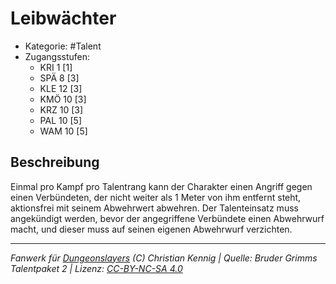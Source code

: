<!---
Dies ist ein Fanwerk für DUNGEONSLAYERS (C) von Christian Kennig

Quellen:      [Bruder Grimms Talentpaket 2](https://www.f-space.de/ds4/downloads.html)
              [Talentbeschreibungen](https://www.f-space.de/ds4/tools-talentcards.html)
License:      [CC-BY-NC-SA 4.0](https://creativecommons.org/licenses/by-nc-sa/4.0/deed.de)
Richtlinien:  [Fanwerkrichtlinien](https://www.dungeonslayers.net/fanwerk-richtlinien/)
Autor:        Zauberlehrling
-->

  
# Leibwächter  
- Kategorie: #Talent  
- Zugangsstufen:  
  - KRI 1 [1]  
  - SPÄ 8 [3]  
  - KLE 12 [3]  
  - KMÖ 10 [3]  
  - KRZ 10 [3]  
  - PAL 10 [5]  
  - WAM 10 [5]  

## Beschreibung  
Einmal pro Kampf pro Talentrang kann der Charakter einen Angriff gegen einen Verbündeten, der nicht weiter als 1 Meter von ihm entfernt steht, aktionsfrei mit seinem Abwehrwert abwehren. Der Talenteinsatz muss angekündigt werden, bevor der angegriffene Verbündete einen Abwehrwurf macht, und dieser muss auf seinen eigenen Abwehrwurf verzichten.


___  
*Fanwerk für [Dungeonslayers](https://www.dungeonslayers.net/) (C) Christian Kennig | Quelle: Bruder Grimms Talentpaket 2 | Lizenz: [CC-BY-NC-SA 4.0](https://creativecommons.org/licenses/by-nc-sa/4.0/deed.de)*  